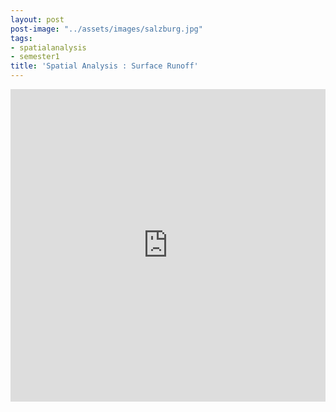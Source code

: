 ```yaml
---
layout: post
post-image: "../assets/images/salzburg.jpg"
tags:
- spatialanalysis
- semester1
title: 'Spatial Analysis : Surface Runoff'
---
```


<style>
.responsive-wrap iframe{ max-width: 100%;}
</style>
<div class="responsive-wrap">
<iframe src="https://storymaps.arcgis.com/stories/c385956211a54ff3b22ace6fc615a8e2" width="100%" height="500px" frameborder="0" allowfullscreen allow="geolocation"></iframe>
</div>